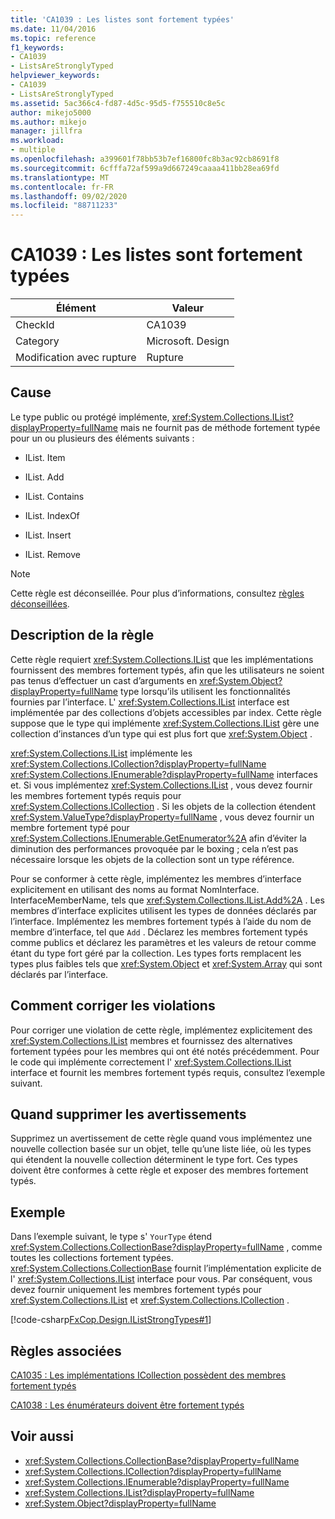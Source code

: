 ```yaml
---
title: 'CA1039 : Les listes sont fortement typées'
ms.date: 11/04/2016
ms.topic: reference
f1_keywords:
- CA1039
- ListsAreStronglyTyped
helpviewer_keywords:
- CA1039
- ListsAreStronglyTyped
ms.assetid: 5ac366c4-fd87-4d5c-95d5-f755510c8e5c
author: mikejo5000
ms.author: mikejo
manager: jillfra
ms.workload:
- multiple
ms.openlocfilehash: a399601f78bb53b7ef16800fc8b3ac92cb8691f8
ms.sourcegitcommit: 6cfffa72af599a9d667249caaaa411bb28ea69fd
ms.translationtype: MT
ms.contentlocale: fr-FR
ms.lasthandoff: 09/02/2020
ms.locfileid: "88711233"
---
```

# <a name="ca1039-lists-are-strongly-typed"></a>CA1039 : Les listes sont fortement typées

|Élément|Valeur|
|-|-|
|CheckId|CA1039|
|Category|Microsoft. Design|
|Modification avec rupture|Rupture|

## <a name="cause"></a>Cause

Le type public ou protégé implémente, <xref:System.Collections.IList?displayProperty=fullName> mais ne fournit pas de méthode fortement typée pour un ou plusieurs des éléments suivants :

- IList. Item

- IList. Add

- IList. Contains

- IList. IndexOf

- IList. Insert

- IList. Remove

> [!NOTE]
> Cette règle est déconseillée. Pour plus d’informations, consultez [règles déconseillées](fxcop-rule-port-status.md#deprecated-rules).

## <a name="rule-description"></a>Description de la règle

Cette règle requiert <xref:System.Collections.IList> que les implémentations fournissent des membres fortement typés, afin que les utilisateurs ne soient pas tenus d’effectuer un cast d’arguments en <xref:System.Object?displayProperty=fullName> type lorsqu’ils utilisent les fonctionnalités fournies par l’interface. L' <xref:System.Collections.IList> interface est implémentée par des collections d’objets accessibles par index. Cette règle suppose que le type qui implémente <xref:System.Collections.IList> gère une collection d’instances d’un type qui est plus fort que <xref:System.Object> .

<xref:System.Collections.IList> implémente les <xref:System.Collections.ICollection?displayProperty=fullName> <xref:System.Collections.IEnumerable?displayProperty=fullName> interfaces et. Si vous implémentez <xref:System.Collections.IList> , vous devez fournir les membres fortement typés requis pour <xref:System.Collections.ICollection> . Si les objets de la collection étendent <xref:System.ValueType?displayProperty=fullName> , vous devez fournir un membre fortement typé pour <xref:System.Collections.IEnumerable.GetEnumerator%2A> afin d’éviter la diminution des performances provoquée par le boxing ; cela n’est pas nécessaire lorsque les objets de la collection sont un type référence.

Pour se conformer à cette règle, implémentez les membres d’interface explicitement en utilisant des noms au format NomInterface. InterfaceMemberName, tels que <xref:System.Collections.IList.Add%2A> . Les membres d’interface explicites utilisent les types de données déclarés par l’interface. Implémentez les membres fortement typés à l’aide du nom de membre d’interface, tel que `Add` . Déclarez les membres fortement typés comme publics et déclarez les paramètres et les valeurs de retour comme étant du type fort géré par la collection. Les types forts remplacent les types plus faibles tels que <xref:System.Object> et <xref:System.Array> qui sont déclarés par l’interface.

## <a name="how-to-fix-violations"></a>Comment corriger les violations
Pour corriger une violation de cette règle, implémentez explicitement des <xref:System.Collections.IList> membres et fournissez des alternatives fortement typées pour les membres qui ont été notés précédemment. Pour le code qui implémente correctement l' <xref:System.Collections.IList> interface et fournit les membres fortement typés requis, consultez l’exemple suivant.

## <a name="when-to-suppress-warnings"></a>Quand supprimer les avertissements
Supprimez un avertissement de cette règle quand vous implémentez une nouvelle collection basée sur un objet, telle qu’une liste liée, où les types qui étendent la nouvelle collection déterminent le type fort. Ces types doivent être conformes à cette règle et exposer des membres fortement typés.

## <a name="example"></a>Exemple
Dans l’exemple suivant, le type s' `YourType` étend <xref:System.Collections.CollectionBase?displayProperty=fullName> , comme toutes les collections fortement typées. <xref:System.Collections.CollectionBase> fournit l’implémentation explicite de l' <xref:System.Collections.IList> interface pour vous. Par conséquent, vous devez fournir uniquement les membres fortement typés pour <xref:System.Collections.IList> et <xref:System.Collections.ICollection> .

[!code-csharp[FxCop.Design.IListStrongTypes#1](../code-quality/codesnippet/CSharp/ca1039-lists-are-strongly-typed_1.cs)]

## <a name="related-rules"></a>Règles associées
[CA1035 : Les implémentations ICollection possèdent des membres fortement typés](../code-quality/ca1035.md)

[CA1038 : Les énumérateurs doivent être fortement typés](../code-quality/ca1038.md)

## <a name="see-also"></a>Voir aussi

- <xref:System.Collections.CollectionBase?displayProperty=fullName>
- <xref:System.Collections.ICollection?displayProperty=fullName>
- <xref:System.Collections.IEnumerable?displayProperty=fullName>
- <xref:System.Collections.IList?displayProperty=fullName>
- <xref:System.Object?displayProperty=fullName>
